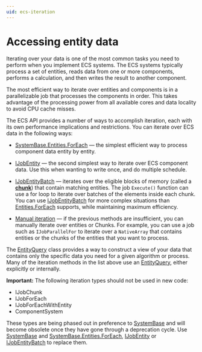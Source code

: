 ```yaml
---
uid: ecs-iteration
---
```

# Accessing entity data

Iterating over your data is one of the most common tasks you need to perform when you implement ECS systems. The ECS systems typically process a set of entities, reads data from one or more components, performs a calculation, and then writes the result to another component.

The most efficient way to iterate over entities and components is in a parallelizable job that processes the components in order. This takes advantage of the processing power from all available cores and data locality to avoid CPU cache misses. 

The ECS API provides a number of ways to accomplish iteration, each with its own performance implications and restrictions. You can iterate over ECS data in the following ways:

* [SystemBase.Entities.ForEach] — the simplest efficient way to process component data entity by entity.

* [IJobEntity] — the second simplest way to iterate over ECS component data. Use this when wanting to write once, and do multiple schedule.

* [IJobEntityBatch] — iterates over the eligible blocks of memory (called a **[chunk]**) that contain matching entities. The job `Execute()` function can use a for loop to iterate over batches of the elements inside each chunk. You can use [IJobEntityBatch] for more complex situations than [Entities.ForEach] supports, while maintaining maximum efficiency. 

* [Manual iteration] — if the previous methods are insufficient, you can manually iterate over entities or Chunks. For example, you can use a job such as `IJobParallelFor` to iterate over a `NativeArray` that contains entities or the chunks of the entities that you want to process.

The [EntityQuery] class provides a way to construct a view of your data that contains only the specific data you need for a given algorithm or process. Many of the iteration methods in the list above use an [EntityQuery], either explicitly or internally.

**Important:** The following iteration types should not be used in new code: 

* IJobChunk
* IJobForEach
* IJobForEachWithEntity
* ComponentSystem

These types are being phased out in preference to [SystemBase] and will become obsolete once they have gone through a deprecation cycle. Use [SystemBase] and [SystemBase.Entities.ForEach], [IJobEntity] or [IJobEntityBatch] to replace them.

[IJobEntity]: ecs_ijobentity.md
[SystemBase]: entities_job_foreach.md
[Entities.ForEach]: entities_job_foreach.md
[SystemBase.Entities.ForEach]: entities_job_foreach.md
[IJobEntityBatch]: ecs_ijobentitybatch.md
[EntityQuery]: ecs_entity_query.md
[Chunk]: xref:Unity.Entities.ArchetypeChunk
[Manual iteration]: manual_iteration.md
